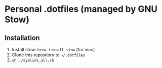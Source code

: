 # Personal .dotfiles (managed by GNU Stow)


## Installation
1. Install stow: `brew install stow` (for mac)
2. Clone this repository to `~/.dotfiles`
3. `sh ./symlink_all.sh`

